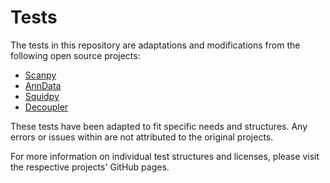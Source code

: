 # Tests

The tests in this repository are adaptations and modifications from the following open source projects:

- [Scanpy](https://github.com/scverse/scanpy)
- [AnnData](https://github.com/scverse/anndata)
- [Squidpy](https://github.com/scverse/squidpy)
- [Decoupler](https://github.com/saezlab/decoupler-py)

These tests have been adapted to fit specific needs and structures. Any errors or issues within are not attributed to the original projects.

For more information on individual test structures and licenses, please visit the respective projects' GitHub pages.

